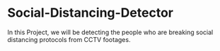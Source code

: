 # Social-Distancing-Detector
In this Project, we will be detecting the people who are breaking social distancing protocols from CCTV footages.
